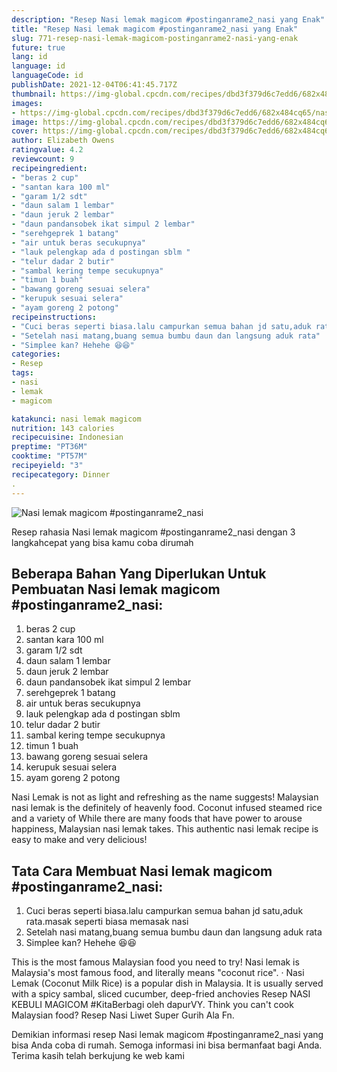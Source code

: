 ```yaml
---
description: "Resep Nasi lemak magicom #postinganrame2_nasi yang Enak"
title: "Resep Nasi lemak magicom #postinganrame2_nasi yang Enak"
slug: 771-resep-nasi-lemak-magicom-postinganrame2-nasi-yang-enak
future: true
lang: id
language: id
languageCode: id
publishDate: 2021-12-04T06:41:45.717Z 
thumbnail: https://img-global.cpcdn.com/recipes/dbd3f379d6c7edd6/682x484cq65/nasi-lemak-magicom-postinganrame2_nasi-foto-resep-utama.png
images:
- https://img-global.cpcdn.com/recipes/dbd3f379d6c7edd6/682x484cq65/nasi-lemak-magicom-postinganrame2_nasi-foto-resep-utama.png
image: https://img-global.cpcdn.com/recipes/dbd3f379d6c7edd6/682x484cq65/nasi-lemak-magicom-postinganrame2_nasi-foto-resep-utama.png
cover: https://img-global.cpcdn.com/recipes/dbd3f379d6c7edd6/682x484cq65/nasi-lemak-magicom-postinganrame2_nasi-foto-resep-utama.png
author: Elizabeth Owens
ratingvalue: 4.2
reviewcount: 9
recipeingredient:
- "beras 2 cup"
- "santan kara 100 ml"
- "garam 1/2 sdt"
- "daun salam 1 lembar"
- "daun jeruk 2 lembar"
- "daun pandansobek ikat simpul 2 lembar"
- "serehgeprek 1 batang"
- "air untuk beras secukupnya"
- "lauk pelengkap ada d postingan sblm "
- "telur dadar 2 butir"
- "sambal kering tempe secukupnya"
- "timun 1 buah"
- "bawang goreng sesuai selera"
- "kerupuk sesuai selera"
- "ayam goreng 2 potong"
recipeinstructions:
- "Cuci beras seperti biasa.lalu campurkan semua bahan jd satu,aduk rata.masak seperti biasa memasak nasi"
- "Setelah nasi matang,buang semua bumbu daun dan langsung aduk rata"
- "Simplee kan? Hehehe 😆😆"
categories:
- Resep
tags:
- nasi
- lemak
- magicom

katakunci: nasi lemak magicom 
nutrition: 143 calories
recipecuisine: Indonesian
preptime: "PT36M"
cooktime: "PT57M"
recipeyield: "3"
recipecategory: Dinner
. 
---
```



![Nasi lemak magicom #postinganrame2_nasi](https://img-global.cpcdn.com/recipes/dbd3f379d6c7edd6/682x484cq65/nasi-lemak-magicom-postinganrame2_nasi-foto-resep-utama.png)

Resep rahasia Nasi lemak magicom #postinganrame2_nasi    dengan 3 langkahcepat yang bisa kamu coba dirumah

<!--inarticleads1-->

## Beberapa Bahan Yang Diperlukan Untuk Pembuatan Nasi lemak magicom #postinganrame2_nasi:

1. beras 2 cup
1. santan kara 100 ml
1. garam 1/2 sdt
1. daun salam 1 lembar
1. daun jeruk 2 lembar
1. daun pandansobek ikat simpul 2 lembar
1. serehgeprek 1 batang
1. air untuk beras secukupnya
1. lauk pelengkap ada d postingan sblm 
1. telur dadar 2 butir
1. sambal kering tempe secukupnya
1. timun 1 buah
1. bawang goreng sesuai selera
1. kerupuk sesuai selera
1. ayam goreng 2 potong

Nasi Lemak is not as light and refreshing as the name suggests! Malaysian nasi lemak is the definitely of heavenly food. Coconut infused steamed rice and a variety of While there are many foods that have power to arouse happiness, Malaysian nasi lemak takes. This authentic nasi lemak recipe is easy to make and very delicious! 

<!--inarticleads2-->

## Tata Cara Membuat Nasi lemak magicom #postinganrame2_nasi:

1. Cuci beras seperti biasa.lalu campurkan semua bahan jd satu,aduk rata.masak seperti biasa memasak nasi
1. Setelah nasi matang,buang semua bumbu daun dan langsung aduk rata
1. Simplee kan? Hehehe 😆😆


This is the most famous Malaysian food you need to try! Nasi lemak is Malaysia&#39;s most famous food, and literally means &#34;coconut rice&#34;. · Nasi Lemak (Coconut Milk Rice) is a popular dish in Malaysia. It is usually served with a spicy sambal, sliced cucumber, deep-fried anchovies Resep NASI KEBULI MAGICOM #KitaBerbagi oleh dapurVY. Think you can&#39;t cook Malaysian food? Resep Nasi Liwet Super Gurih Ala Fn. 

Demikian informasi  resep Nasi lemak magicom #postinganrame2_nasi   yang bisa Anda coba di rumah. Semoga informasi ini bisa bermanfaat bagi Anda. Terima kasih telah berkujung ke web kami
